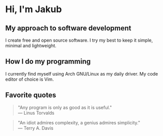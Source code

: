 # Hi, I'm Jakub

## My approach to software development
I create free and open source software. I try my best to keep it simple, minimal and lightweight.

## How I do my programming
I currently find myself using Arch GNU/Linux as my daily driver. My code editor of choice is Vim. 

## Favorite quotes
> "Any program is only as good as it is useful." <br/>
> — Linus Torvalds

> "An idiot admires complexity, a genius admires simplicity." <br/>
> — Terry A. Davis
